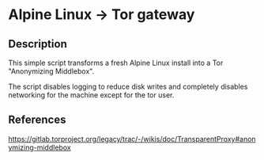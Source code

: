 # Alpine Linux -> Tor gateway

## Description
This simple script transforms a fresh Alpine Linux install into a Tor "Anonymizing Middlebox".

The script disables logging to reduce disk writes and completely disables networking for the machine except for the tor user.

## References
https://gitlab.torproject.org/legacy/trac/-/wikis/doc/TransparentProxy#anonymizing-middlebox
